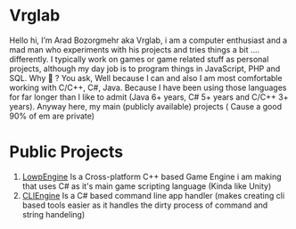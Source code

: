 # Vrglab
Hello hi, I’m Arad Bozorgmehr aka Vrglab, i am a computer enthusiast and a mad man who experiments with his projects and tries things a bit .... differently. I typically work on games or game related stuff as personal projects, although my day job is to program things in JavaScript, PHP and SQL.
Why 🤔 ? You ask, Well because I can and also I am most comfortable working with C/C++, C#, Java. Because I have been using those languages for far longer than I like to admit (Java 6+ years, C# 5+ years and C/C++ 3+ years). Anyway here, my main (publicly available) projects ( Cause a good 90% of em are private)

# Public Projects
1. [LowpEngine](https://github.com/vrglab/LowpEngine) Is a Cross-platform C++ based Game Engine i am making that uses C# as it's main game scripting language (Kinda like Unity)
2. [CLIEngine](https://github.com/vrglab/CLIEngine) Is a C# based command line app handler (makes creating cli based tools easier as it handles the dirty process of command and string handeling)
